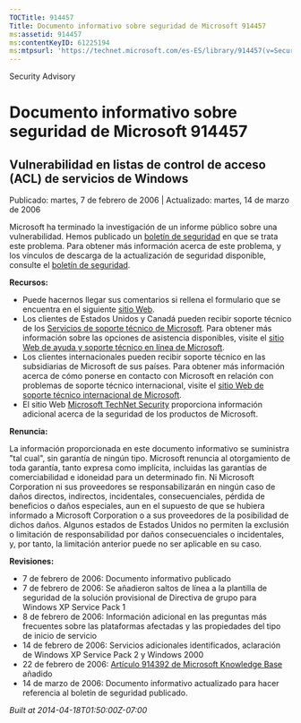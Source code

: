 ```yaml
---
TOCTitle: 914457
Title: Documento informativo sobre seguridad de Microsoft 914457
ms:assetid: 914457
ms:contentKeyID: 61225194
ms:mtpsurl: 'https://technet.microsoft.com/es-ES/library/914457(v=Security.10)'
---
```


Security Advisory

Documento informativo sobre seguridad de Microsoft 914457
=========================================================

Vulnerabilidad en listas de control de acceso (ACL) de servicios de Windows
---------------------------------------------------------------------------

Publicado: martes, 7 de febrero de 2006 | Actualizado: martes, 14 de marzo de 2006

Microsoft ha terminado la investigación de un informe público sobre una vulnerabilidad. Hemos publicado un [boletín de seguridad](http://go.microsoft.com/fwlink/?linkid=62074) en que se trata este problema. Para obtener más información acerca de este problema, y los vínculos de descarga de la actualización de seguridad disponible, consulte el [boletín de seguridad](http://go.microsoft.com/fwlink/?linkid=62074).

**Recursos:**

-   Puede hacernos llegar sus comentarios si rellena el formulario que se encuentra en el siguiente [sitio Web](https://support.microsoft.com/common/survey.aspx?scid=sw;en;1257&amp;showpage=1&amp;ws=technet&amp;sd=tech).
-   Los clientes de Estados Unidos y Canadá pueden recibir soporte técnico de los [Servicios de soporte técnico de Microsoft](http://go.microsoft.com/fwlink/?linkid=21131). Para obtener más información sobre las opciones de asistencia disponibles, visite el [sitio Web de ayuda y soporte técnico en línea de Microsoft](http://support.microsoft.com/).
-   Los clientes internacionales pueden recibir soporte técnico en las subsidiarias de Microsoft de sus países. Para obtener más información acerca de cómo ponerse en contacto con Microsoft en relación con problemas de soporte técnico internacional, visite el [sitio Web de soporte técnico internacional de Microsoft](http://go.microsoft.com/fwlink/?linkid=21155).
-   El sitio Web [Microsoft TechNet Security](http://go.microsoft.com/fwlink/?linkid=21132) proporciona información adicional acerca de la seguridad de los productos de Microsoft.

**Renuncia:**

La información proporcionada en este documento informativo se suministra "tal cual", sin garantía de ningún tipo. Microsoft renuncia al otorgamiento de toda garantía, tanto expresa como implícita, incluidas las garantías de comerciabilidad e idoneidad para un determinado fin. Ni Microsoft Corporation ni sus proveedores se responsabilizarán en ningún caso de daños directos, indirectos, incidentales, consecuenciales, pérdida de beneficios o daños especiales, aun en el supuesto de que se hubiera informado a Microsoft Corporation o a sus proveedores de la posibilidad de dichos daños. Algunos estados de Estados Unidos no permiten la exclusión o limitación de responsabilidad por daños consecuenciales o incidentales, y, por tanto, la limitación anterior puede no ser aplicable en su caso.

**Revisiones:**

-   7 de febrero de 2006: Documento informativo publicado
-   7 de febrero de 2006: Se añadieron saltos de línea a la plantilla de seguridad de la solución provisional de Directiva de grupo para Windows XP Service Pack 1
-   8 de febrero de 2006: Información adicional en las preguntas más frecuentes sobre las plataformas afectadas y las propiedades del tipo de inicio de servicio
-   14 de febrero de 2006: Servicios adicionales identificados, aclaración de Windows XP Service Pack 2 y Windows 2000
-   22 de febrero de 2006: [Artículo 914392 de Microsoft Knowledge Base](http://support.microsoft.com/kb/914392) añadido
-   14 de marzo de 2006: Documento informativo actualizado para hacer referencia al boletín de seguridad publicado.

*Built at 2014-04-18T01:50:00Z-07:00*

